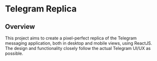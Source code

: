 # Telegram Replica

## Overview

This project aims to create a pixel-perfect replica of the Telegram messaging application, both in desktop and mobile views, using ReactJS. The design and functionality closely follow the actual Telegram UI/UX as possible.
